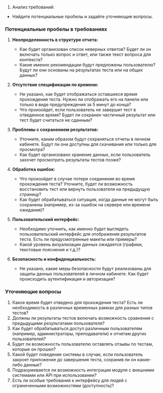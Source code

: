 1. Анализ требований: 
- Найдите потенциальные пробелы и задайте уточняющие вопросы.

### Потенциальные пробелы в требованиях

1. **Неопределенность в структуре отчета:**
    
    - Как будет организован список неверных ответов? Будет ли он включать только вопрос и ответ, или также текст вопроса для контекста?
    - Какие именно рекомендации будут предложены пользователю? Будут ли они основаны на результатах теста или на общих данных?
2. **Отсутствие спецификации по времени:**
    
    - Не указано, как будет отображаться оставшееся время прохождения теста. Нужно ли отображать его на панели или только в виде предупреждения за 5 минут до конца?
    - Что произойдет, если пользователь не завершит тест в отведенное время? Будет ли сохранен частичный результат или тест будет считаться не сданным?
3. **Проблемы с сохранением результатов:**
    
    - Уточните, каким образом будут сохраняться отчеты в личном кабинете. Будут ли они доступны для скачивания или только для просмотра?
    - Как будет организовано хранение данных, если пользователь захочет просмотреть результаты тестов позже?
4. **Обработка ошибок:**
    
    - Что произойдет в случае потери соединения во время прохождения теста? Уточните, будет ли возможность восстановить тест или вернуть пользователя на предыдущую страницу?
    - Как будет обрабатываться ситуация, когда данные не могут быть сохранены (например, из-за ошибок на сервере или времени ожидания)?
5. **Пользовательский интерфейс:**
    
    - Необходимо уточнить, как именно будет выглядеть пользовательский интерфейс для отображения результатов теста. Есть ли предусмотренные макеты или примеры?
    - Какой уровень визуализации данных ожидается (графики, текстовые пояснения и т.д.)?
6. **Безопасность и конфиденциальность:**
    
    - Не указано, какие меры безопасности будут реализованы для защиты данных пользователей в личном кабинете. Как будет происходить аутентификация и авторизация?

### Уточняющие вопросы

1. Какое время будет отведено для прохождения теста? Есть ли необходимость в различных временных рамках для разных типов тестов?
2. Должны ли результаты тестов включать возможность сравнения с предыдущими результатами пользователя?
3. Как будет обрабатываться доступ различным пользователям (например, администраторы, преподаватели) к отчетам других пользователей?
4. Будет ли возможность пользователю оставлять отзывы по тестам, которые он прошел?
5. Какой будет поведение системы в случае, если пользователь закроет приложение до завершения теста, сохранив ли он какие-либо данные?
6. Подразумевается ли возможность интеграции модуля с внешними системами или API при использовании?
7. Есть ли особые требования к интерфейсу для людей с ограниченными возможностями (доступность)?
